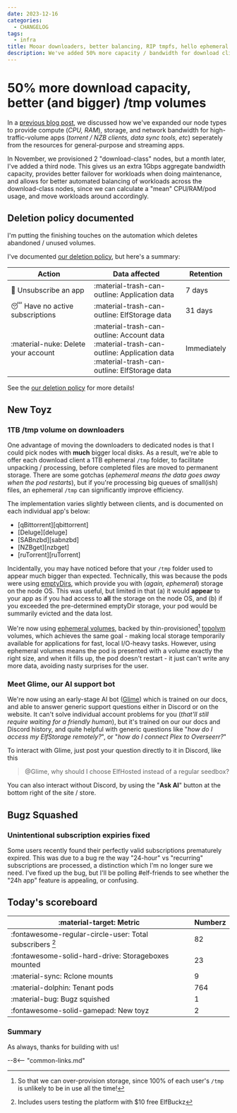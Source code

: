 ```yaml
---
date: 2023-12-16
categories:
  - CHANGELOG
tags:
  - infra
title: Mooar downloaders, better balancing, RIP tmpfs, hello ephemeral volumes!
description: We've added 50% more capacity / bandwidth for download clients, and improved the way /tmp volumes are presented
---
```

# 50% more download capacity, better (and bigger) /tmp volumes

In a [previous blog post](/blog/2023/11/23/added-third-download-host/), we discussed how we've expanded our node types to provide compute (*CPU, RAM*), storage, and network bandwidth for high-traffic-volume apps (*torrent / NZB clients, data sync tools, etc*) seperately from the resources for general-purpose and streaming apps.

In November, we provisioned 2 "download-class" nodes, but a month later, I've added a third node. This gives us an extra 1Gbps aggregate bandwidth capacity, provides better failover for workloads when doing maintenance, and allows for better automated balancing of workloads across the download-class nodes, since we can calculate a "mean" CPU/RAM/pod usage, and move workloads around accordingly.

<!-- more -->

## Deletion policy documented

I'm putting the finishing touches on the automation which deletes abandoned / unused volumes. 

I've documented [our deletion policy](/how-to/delete-your-data/), but here's a summary:

Action | Data affected | Retention
---------|----------|---------
 :no_entry_sign: Unsubscribe an app | :material-trash-can-outline: Application data | 7 days
 :sleeping: Have no active subscriptions | :material-trash-can-outline: ElfStorage data | 31 days
 :material-nuke: Delete your account | :material-trash-can-outline: Account data<br/>:material-trash-can-outline: Application data<br/>:material-trash-can-outline: ElfStorage data | Immediately

See the [our deletion policy](/how-to/delete-your-data/) for more details!

## New Toyz

### 1TB /tmp volume on downloaders

One advantage of moving the downloaders to dedicated nodes is that I could pick nodes with **much** bigger local disks. As a result, we're able to offer each download client a 1TB ephemeral `/tmp` folder, to facilitate unpacking / processing, before completed files are moved to permanent storage. There are some gotchas (*ephemeral means the data goes away when the pod restarts*), but if you're processing big queues of small(ish) files, an ephemeral `/tmp` can significantly improve efficiency.

The implementation varies slightly between clients, and is documented on each individual app's below:

* [qBittorrent][qbittorrent]
* [Deluge][deluge]
* [SABnzbd][sabnzbd]
* [NZBget][nzbget]
* [ruTorrent][ruTorrent]

Incidentally, you may have noticed before that your `/tmp` folder used to appear much bigger than expected. Technically, this was because the pods were using [emptyDirs](https://kubernetes.io/docs/concepts/storage/volumes/#emptydir), which provide you with (*again, ephemeral*) storage on the node OS. This was useful, but limited in that (a) it would **appear** to your app as if you had access to **all** the storage on the node OS, and (b) if you exceeded the pre-determined emptyDir storage, your pod would be summarily evicted and the data lost.

We're now using [ephemeral volumes](https://kubernetes.io/docs/concepts/storage/ephemeral-volumes/), backed by thin-provisioned[^2] [topolvm](https://github.com/topolvm/topolvm) volumes, which achieves the same goal - making local storage temporarily available for applications for fast, local I/O-heavy tasks. However, using ephemeral volumes means the pod is presented with a volume exactly the right size, and when it fills up, the pod doesn't restart - it just can't write any more data, avoiding nasty surprises for the user.

### Meet Glime, our AI support bot

We're now using an early-stage AI bot ([Glime](https://glimelab.ai/)) which is trained on our docs, and able to answer generic support questions either in Discord or on the website. It can't solve individual account problems for you (*that'll still require waiting for a friendly human*), but it's trained on our our docs and Discord history, and quite helpful with generic questions like "*how do I access my ElfStorage remotely?*", or "*how do I connect Plex to Overseerr?*"

To interact with Glime, just post your question directly to it in Discord, like this

> @Glime, why should I choose ElfHosted instead of a regular seedbox?

You can also interact without Discord, by using the "**Ask AI**" button at the bottom right of the site / store.

## Bugz Squashed 

### Unintentional subscription expiries fixed

Some users recently found their perfectly valid subscriptions prematurely expired. This was due to a bug re the way "24-hour" vs "recurring" subscriptions are processed, a distinction which I'm no longer sure we need. I've fixed up the bug, but I'll be polling #elf-friends to see whether the "24h app" feature is appealing, or confusing.

## Today's scoreboard

:material-target: Metric | Numberz
---------|----------
:fontawesome-regular-circle-user: Total subscribers [^1]| 82
:fontawesome-solid-hard-drive: Storageboxes mounted | 23
:material-sync: Rclone mounts | 9
:material-dolphin: Tenant pods | 764
:material-bug: Bugz squished | 1
:fontawesome-solid-gamepad: New toyz | 2

### Summary

As always, thanks for building with us!

[^1]: Includes users testing the platform with $10 free ElfBuckz
[^2]: So that we can over-provision storage, since 100% of each user's `/tmp` is unlikely to be in use all the time!

--8<-- "common-links.md"